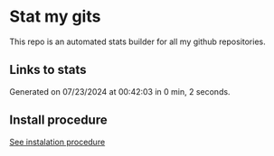 # Stat my gits

This repo is an automated stats builder for all my github repositories.

## Links to stats


Generated on 07/23/2024 at 00:42:03 in 0 min, 2 seconds.

## Install procedure

[See instalation procedure](./src/install.md)
